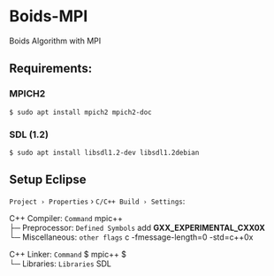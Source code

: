 Boids-MPI
=========

Boids Algorithm with MPI


## Requirements:

### MPICH2

    $ sudo apt install mpich2 mpich2-doc


### SDL (1.2)

    $ sudo apt install libsdl1.2-dev libsdl1.2debian
  

## Setup Eclipse

`Project › Properties` › `C/C++ Build › Settings`:

C++ Compiler: `Command`  mpic++  <br /> 
├─ Preprocessor: `Defined Symbols` add  __GXX_EXPERIMENTAL_CXX0X__  <br /> 
└─ Miscellaneous: `other flags`  c -fmessage-length=0 -std=c++0x 

C++ Linker: `Command` $ mpic++ $ <br /> 
└─ Libraries: `Libraries`  SDL 

